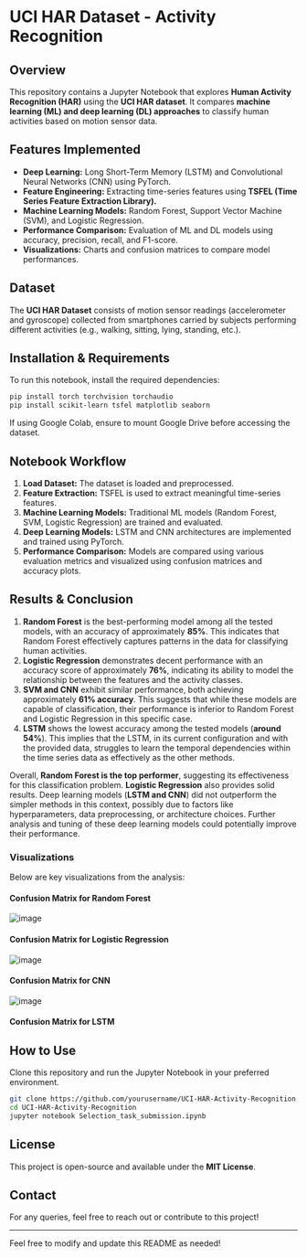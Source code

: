 # UCI HAR Dataset - Activity Recognition

## Overview
This repository contains a Jupyter Notebook that explores **Human Activity Recognition (HAR)** using the **UCI HAR dataset**. It compares **machine learning (ML) and deep learning (DL) approaches** to classify human activities based on motion sensor data.

## Features Implemented
- **Deep Learning:** Long Short-Term Memory (LSTM) and Convolutional Neural Networks (CNN) using PyTorch.
- **Feature Engineering:** Extracting time-series features using **TSFEL (Time Series Feature Extraction Library).**
- **Machine Learning Models:** Random Forest, Support Vector Machine (SVM), and Logistic Regression.
- **Performance Comparison:** Evaluation of ML and DL models using accuracy, precision, recall, and F1-score.
- **Visualizations:** Charts and confusion matrices to compare model performances.

## Dataset
The **UCI HAR Dataset** consists of motion sensor readings (accelerometer and gyroscope) collected from smartphones carried by subjects performing different activities (e.g., walking, sitting, lying, standing, etc.).

## Installation & Requirements
To run this notebook, install the required dependencies:
```bash
pip install torch torchvision torchaudio
pip install scikit-learn tsfel matplotlib seaborn
```
If using Google Colab, ensure to mount Google Drive before accessing the dataset.

## Notebook Workflow
1. **Load Dataset:** The dataset is loaded and preprocessed.
2. **Feature Extraction:** TSFEL is used to extract meaningful time-series features.
3. **Machine Learning Models:** Traditional ML models (Random Forest, SVM, Logistic Regression) are trained and evaluated.
4. **Deep Learning Models:** LSTM and CNN architectures are implemented and trained using PyTorch.
5. **Performance Comparison:** Models are compared using various evaluation metrics and visualized using confusion matrices and accuracy plots.

## Results & Conclusion
1. **Random Forest** is the best-performing model among all the tested models, with an accuracy of approximately **85%**. This indicates that Random Forest effectively captures patterns in the data for classifying human activities.
2. **Logistic Regression** demonstrates decent performance with an accuracy score of approximately **76%**, indicating its ability to model the relationship between the features and the activity classes.
3. **SVM and CNN** exhibit similar performance, both achieving approximately **61% accuracy**. This suggests that while these models are capable of classification, their performance is inferior to Random Forest and Logistic Regression in this specific case.
4. **LSTM** shows the lowest accuracy among the tested models (**around 54%**). This implies that the LSTM, in its current configuration and with the provided data, struggles to learn the temporal dependencies within the time series data as effectively as the other methods.

Overall, **Random Forest is the top performer**, suggesting its effectiveness for this classification problem. **Logistic Regression** also provides solid results. Deep learning models (**LSTM and CNN**) did not outperform the simpler methods in this context, possibly due to factors like hyperparameters, data preprocessing, or architecture choices. Further analysis and tuning of these deep learning models could potentially improve their performance.

### Visualizations
Below are key visualizations from the analysis:



#### Confusion Matrix for Random Forest
![image](https://github.com/user-attachments/assets/291b7d41-ae7a-458f-9748-f83c8c061986)


#### Confusion Matrix for Logistic Regression
![image](https://github.com/user-attachments/assets/dd8ed89f-ff1d-4029-8453-f36d874f62aa)


#### Confusion Matrix for CNN
![image](https://github.com/user-attachments/assets/02b4a384-ab89-4110-9cc5-f22a2d771b16)


#### Confusion Matrix for LSTM


## How to Use
Clone this repository and run the Jupyter Notebook in your preferred environment.
```bash
git clone https://github.com/yourusername/UCI-HAR-Activity-Recognition.git
cd UCI-HAR-Activity-Recognition
jupyter notebook Selection_task_submission.ipynb
```

## License
This project is open-source and available under the **MIT License**.

## Contact
For any queries, feel free to reach out or contribute to this project!

---
Feel free to modify and update this README as needed!

